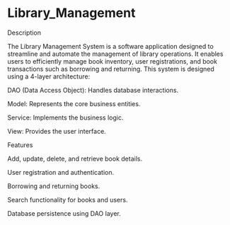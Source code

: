 # Library_Management
Description

The Library Management System is a software application designed to streamline and automate the management of library operations. It enables users to efficiently manage book inventory, user registrations, and book transactions such as borrowing and returning. This system is designed using a 4-layer architecture:

DAO (Data Access Object): Handles database interactions.

Model: Represents the core business entities.

Service: Implements the business logic.

View: Provides the user interface.

Features

Add, update, delete, and retrieve book details.

User registration and authentication.

Borrowing and returning books.

Search functionality for books and users.

Database persistence using DAO layer.
